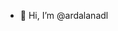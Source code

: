 - 👋 Hi, I’m @ardalanadl


<!---
ardalanadl/ardalanadl is a ✨ special ✨ repository because its `README.md` (this file) appears on your GitHub profile.
You can click the Preview link to take a look at your changes.
--->

